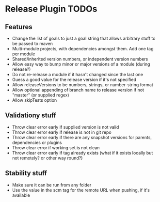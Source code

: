 Release Plugin TODOs
====================

Features
--------

* Change the list of goals to just a goal string that allows arbitrary stuff to be passed to maven
* Multi-module projects, with dependencies amongst them. Add one tag per module
* Shared/inherited version numbers, or independent version numbers
* Allow easy way to bump minor or major versions of a module (during release?)
* Do not re-release a module if it hasn't changed since the last one
* Guess a good value for the release version if it's not specified
* Allow releaseVersions to be numbers, strings, or number-string format
* Allow optional appending of branch name to release version if not "master" (or supplied regex)
* Allow skipTests option

Validationy stuff
-----------------

* Throw clear error early if supplied version is not valid
* Throw clear error early if release is not in git repo
* Throw clear error early if there are any snapshot versions for parents, dependencies or plugins
* Throw clear error if working set is not clean
* Throw clear error early if tag already exists (what if it exists locally but not remotely? or other way round?)

Stability stuff
---------------

* Make sure it can be run from any folder
* Use the value in the scm tag for the remote URL when pushing, if it's available
